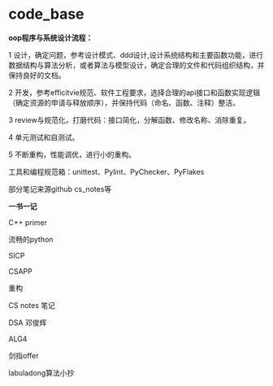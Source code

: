 # code_base
 

**oop程序与系统设计流程：**

1  设计，确定问题，参考设计模式、ddd设计,设计系统结构和主要函数功能，进行数据结构与算法分析，或者算法与模型设计，确定合理的文件和代码组织结构，并保持良好的文档。

2  开发，参考efficitvie规范、软件工程要求，选择合理的api接口和函数实现逻辑（确定资源的申请与释放顺序），并保持代码（命名、函数、注释）整洁。

3  review与规范化，打磨代码：接口简化，分解函数、修改名称、消除重复。

4  单元测试和自测试。

5  不断重构，性能调优，进行小的重构。



工具和编程规范箱：unittest、Pylint、PyChecker、PyFlakes


部分笔记来源github cs_notes等

**一书一记**

C++ primer

流畅的python 

SICP

CSAPP

重构

CS notes 笔记

DSA 邓俊辉 

ALG4

剑指offer

labuladong算法小抄





